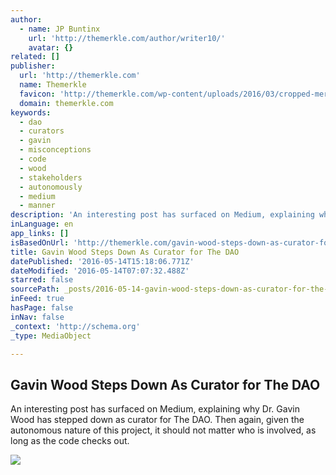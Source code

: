 ```yaml
---
author:
  - name: JP Buntinx
    url: 'http://themerkle.com/author/writer10/'
    avatar: {}
related: []
publisher:
  url: 'http://themerkle.com'
  name: Themerkle
  favicon: 'http://themerkle.com/wp-content/uploads/2016/03/cropped-merkle-white-1-192x192.png'
  domain: themerkle.com
keywords:
  - dao
  - curators
  - gavin
  - misconceptions
  - code
  - wood
  - stakeholders
  - autonomously
  - medium
  - manner
description: 'An interesting post has surfaced on Medium, explaining why Dr. Gavin Wood has stepped down as curator for The DAO. Then again, given the autonomous nature of this project, it should not matter who is involved, as long as the code checks out.'
inLanguage: en
app_links: []
isBasedOnUrl: 'http://themerkle.com/gavin-wood-steps-down-as-curator-for-the-dao/'
title: Gavin Wood Steps Down As Curator for The DAO
datePublished: '2016-05-14T15:18:06.771Z'
dateModified: '2016-05-14T07:07:32.488Z'
starred: false
sourcePath: _posts/2016-05-14-gavin-wood-steps-down-as-curator-for-the-dao.md
inFeed: true
hasPage: false
inNav: false
_context: 'http://schema.org'
_type: MediaObject

---
```

<article style=""><h1>Gavin Wood Steps Down As Curator for The DAO</h1><p>An interesting post has surfaced on Medium, explaining why Dr. Gavin Wood has stepped down as curator for The DAO. Then again, given the autonomous nature of this project, it should not matter who is involved, as long as the code checks out.</p><img src="http://themerkle.com/wp-content/uploads/2016/05/shutterstock_158812211.jpg" /></article>